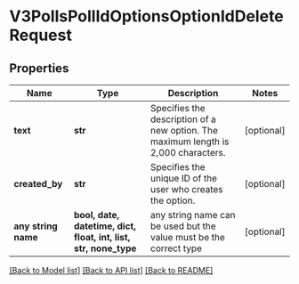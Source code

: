 # V3PollsPollIdOptionsOptionIdDeleteRequest


## Properties
Name | Type | Description | Notes
------------ | ------------- | ------------- | -------------
**text** | **str** | Specifies the description of a new option. The maximum length is 2,000 characters. | [optional] 
**created_by** | **str** | Specifies the unique ID of the user who creates the option. | [optional] 
**any string name** | **bool, date, datetime, dict, float, int, list, str, none_type** | any string name can be used but the value must be the correct type | [optional]

[[Back to Model list]](../README.md#documentation-for-models) [[Back to API list]](../README.md#documentation-for-api-endpoints) [[Back to README]](../README.md)


